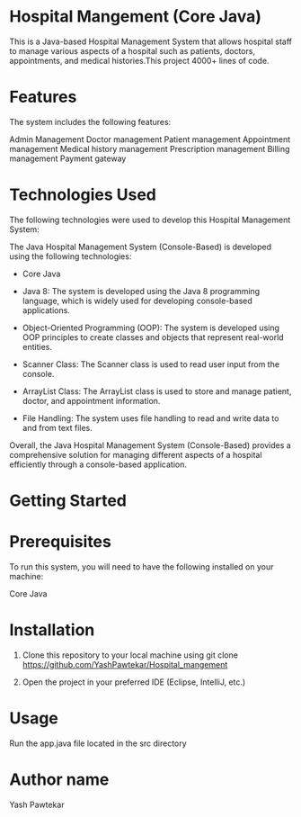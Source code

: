 # Hospital Mangement (Core Java)
This is a Java-based Hospital Management System that allows hospital staff to manage various aspects of a hospital such as patients, doctors, appointments, and medical histories.This project 4000+ lines of code.

# Features
The system includes the following features:

Admin Management 
Doctor management
Patient management
Appointment management
Medical history management
Prescription management
Billing management
Payment gateway

# Technologies Used

The following technologies were used to develop this Hospital Management System:


The Java Hospital Management System (Console-Based) is developed using the following technologies:

- Core Java

- Java 8: The system is developed using the Java 8 programming language, which is widely used for developing console-based applications.

- Object-Oriented Programming (OOP): The system is developed using OOP principles to create classes and objects that represent real-world entities.

- Scanner Class: The Scanner class is used to read user input from the console.

- ArrayList Class: The ArrayList class is used to store and manage patient, doctor, and appointment information.

- File Handling: The system uses file handling to read and write data to and from text files.

Overall, the Java Hospital Management System (Console-Based) provides a comprehensive solution for managing different aspects of a hospital efficiently through a console-based application.

# Getting Started

# Prerequisites
To run this system, you will need to have the following installed on your machine:

Core Java 

# Installation

1. Clone this repository to your local machine using git clone https://github.com/YashPawtekar/Hospital_mangement

2. Open the project in your preferred IDE (Eclipse, IntelliJ, etc.)

# Usage

Run the app.java file located in the src directory

# Author name

Yash Pawtekar 